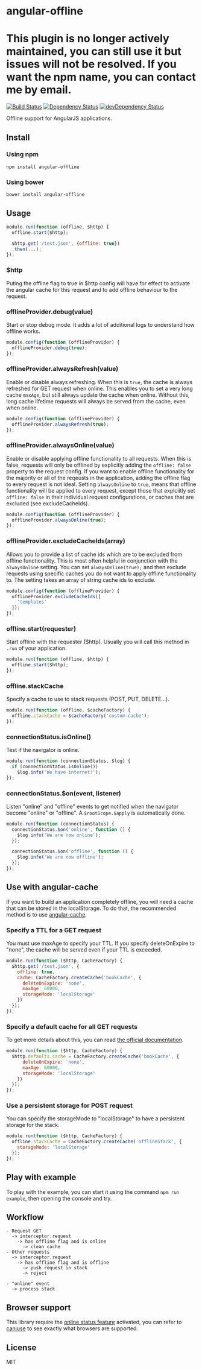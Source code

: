 # angular-offline

# This plugin is no longer actively maintained, you can still use it but issues will not be resolved. If you want the npm name, you can contact me by email.

[![Build Status](https://travis-ci.org/incuna/angular-offline.svg?branch=master)](https://travis-ci.org/incuna/angular-offline)
[![Dependency Status](https://david-dm.org/incuna/angular-offline.svg?theme=shields.io)](https://david-dm.org/incuna/angular-offline)
[![devDependency Status](https://david-dm.org/incuna/angular-offline/dev-status.svg?theme=shields.io)](https://david-dm.org/incuna/angular-offline#info=devDependencies)

Offline support for AngularJS applications.

## Install

### Using npm

```
npm install angular-offline
```

### Using bower

```
bower install angular-offline
```

## Usage

```js
module.run(function (offline, $http) {
  offline.start($http);

  $http.get('/test.json', {offline: true})
  .then(...);
});
```

### $http

Puting the offline flag to true in $http config will have for effect to activate the angular cache for this request and to add offline behaviour to the request.

### offlineProvider.debug(value)

Start or stop debug mode. It adds a lot of additional logs to understand how offline works.

```js
module.config(function (offlineProvider) {
  offlineProvider.debug(true);
});
```

### offlineProvider.alwaysRefresh(value)

Enable or disable always refreshing. When this is `true`, the cache is always refreshed for GET request when online. This enables you to set a very long cache `maxAge`, but still always update the cache when online. Without this, long cache lifetime requests will always be served from the cache, even when online.

```js
module.config(function (offlineProvider) {
  offlineProvider.alwaysRefresh(true);
});
```

### offlineProvider.alwaysOnline(value)

Enable or disable applying offline functionality to all requests. When this is false, requests will only be offlined by explicitly adding the `offline: false` property to the request config. If you want to enable offline functionality for the majority or all of the reqeusts in the application, adding the offline flag to every request is not ideal. Setting `alwaysOnline` to `true`, means that offline functionality will be applied to every request, except those that explciitly set `offline: false` in their individual request configurations, or caches that are excluded (see excludeCacheIds).

```js
module.config(function (offlineProvider) {
  offlineProvider.alwaysOnline(true);
});
```


### offlineProvider.excludeCacheIds(array)

Allows you to provide a list of cache ids which are to be excluded from offline functionality. This is most often helpful in conjunction with the `alwaysOnline` setting. You can set `alwaysOnline(true);` and then exclude requests using specific caches you do not want to apply offline functionality to. The setting takes an array of string cache ids to exclude.

```js
module.config(function (offlineProvider) {
  offlineProvider.excludeCacheIds([
    'templates'
  ]);
});
```

### offline.start(requester)

Start offline with the requester ($http). Usually you will call this method in `.run` of your application.

```js
module.run(function (offline, $http) {
  offline.start($http);
});
```

### offline.stackCache

Specify a cache to use to stack requests (POST, PUT, DELETE...).

```js
module.run(function (offline, $cacheFactory) {
  offline.stackCache = $cacheFactory('custom-cache');
});
```

### connectionStatus.isOnline()

Test if the navigator is online.

```js
module.run(function (connectionStatus, $log) {
  if (connectionStatus.isOnline())
    $log.info('We have internet!');
});
```

### connectionStatus.$on(event, listener)

Listen "online" and "offline" events to get notified when the navigator become "online" or "offline". A `$rootScope.$apply` is automatically done.

```js
module.run(function (connectionStatus) {
  connectionStatus.$on('online', function () {
    $log.info('We are now online');
  });

  connectionStatus.$on('offline', function () {
    $log.info('We are now offline');
  });
});
```

## Use with angular-cache

If you want to build an application completely offline, you will need a cache that can be stored in the localStorage. To do that, the recommended method is to use [angular-cache](https://github.com/jmdobry/angular-cache).

### Specify a TTL for a GET request

You must use maxAge to specify your TTL.
If you specify deleteOnExpire to "none", the cache will be served even if your TTL is exceeded.

```js
module.run(function ($http, CacheFactory) {
  $http.get('/test.json', {
    offline: true,
    cache: CacheFactory.createCache('bookCache', {
      deleteOnExpire: 'none',
      maxAge: 60000,
      storageMode: 'localStorage'
    })
  });
});
```

### Specify a default cache for all GET requests

To get more details about this, you can read [the official documentation](https://docs.angularjs.org/api/ng/service/$http#caching).

```js
module.run(function ($http, CacheFactory) {
  $http.defaults.cache = CacheFactory.createCache('bookCache', {
      deleteOnExpire: 'none',
      maxAge: 60000,
      storageMode: 'localStorage'
    })
  });
});
```

### Use a persistent storage for POST request

You can specify the storageMode to "localStorage" to have a persistent storage for the stack.

```js
module.run(function ($http, CacheFactory) {
  offline.stackCache = CacheFactory.createCache('offlineStack', {
    storageMode: 'localStorage'
  });
});
```

## Play with example

To play with the example, you can start it using the command `npm run example`, then opening the console and try.

## Workflow

```
- Request GET
  -> interceptor.request
    -> has offline flag and is online
      -> clean cache
- Other requests
  -> interceptor.request
    -> has offline flag and is offline
      -> push request in stack
      -> reject

- "online" event
  -> process stack
```

## Browser support

This library require the [online status feature](https://developer.mozilla.org/en-US/docs/Web/API/NavigatorOnLine/onLine) activated, you can refer to [caniuse](http://caniuse.com/#feat=online-status) to see exactly what browsers are supported.

## License

MIT
